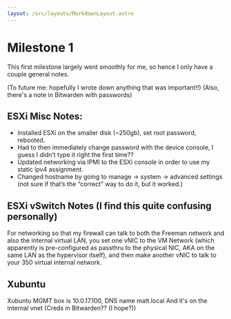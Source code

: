 ```yaml
---
layout: /src/layouts/MarkdownLayout.astro
---
```

 
# Milestone 1

This first milestone largely went smoothly for me, so hence I only have a couple general notes.

(To future me: hopefully I wrote down anything that was important!!)
(Also, there's a note in Bitwarden with passwords)

## ESXi Misc Notes:
* Installed ESXi on the smaller disk (~250gb), set root password, rebooted.
* Had to then immediately change password with the device console, I guess I didn’t type it right the first time??
* Updated networking via IPMI to the ESXi console in order to use my static ipv4 assignment.
* Changed hostname by going to manage -> system -> advanced settings (not sure if that’s the “correct” way to do it, but it worked.)


## ESXi vSwitch Notes (I find this quite confusing personally)
For networking so that my firewall can talk to both the Freeman network and also the internal virtual LAN, you set one vNIC to the VM Network (which apparently is pre-configured as passthru to the physical NIC, AKA on the same LAN as the hypervisor itself), and then make another vNIC to talk to your 350 virtual internal network.

## Xubuntu
Xubuntu MGMT box is 10.0.17.100, DNS name matt.local
And it's on the internal vnet
(Creds in Bitwarden?? (I hope?))
